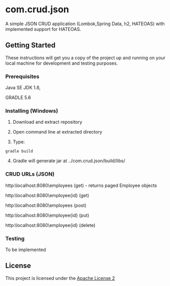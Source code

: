 # com.crud.json
 A simple JSON CRUD application (Lombok,Spring Data, h2, HATEOAS) with implemented support for HATEOAS.

## Getting Started

These instructions will get you a copy of the project up and running on your local machine for development and testing purposes.

### Prerequisites

Java SE JDK 1.8,

GRADLE 5.6

### Installing (Windows)

1. Download and extract repository

2. Open command line at extracted directory

3. Type:
```
gradle build
```
4. Gradle will generate jar at ../com.crud.json/build/libs/

### CRUD URLs (JSON)

http:\\localhost:8080\employees (get) - returns paged Employee objects

http:\\localhost:8080\employee\{id} (get)

http:\\localhost:8080\employees (post)

http:\\localhost:8080\employee\{id} (put)

http:\\localhost:8080\employee\{id} (delete)

### Testing

To be implemented

## License

This project is licensed under the [Apache License 2](https://www.apache.org/licenses/LICENSE-2.0)
